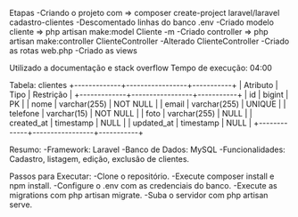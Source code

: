 Etapas 
-Criando o projeto com => composer create-project laravel/laravel cadastro-clientes
-Descomentado linhas do banco .env
-Criado modelo cliente => php artisan make:model Cliente -m
-Criado controller => php artisan make:controller ClienteController
-Alterado ClienteController
-Criado as rotas web.php
-Criado as views 

Utilizado a documentação e stack overflow
Tempo de execução: 04:00

Tabela: clientes
+-------------+-----------------+-----------+
| Atributo    | Tipo            | Restrição |
+-------------+-----------------+-----------+
| id          | bigint          | PK        |
| nome        | varchar(255)    | NOT NULL  |
| email       | varchar(255)    | UNIQUE    |
| telefone    | varchar(15)     | NOT NULL  |
| foto        | varchar(255)    | NULL      |
| created_at  | timestamp       | NULL      |
| updated_at  | timestamp       | NULL      |
+-------------+-----------------+-----------+

Resumo:
-Framework: Laravel
-Banco de Dados: MySQL
-Funcionalidades: Cadastro, listagem, edição, exclusão de clientes.

Passos para Executar:
-Clone o repositório.
-Execute composer install e npm install.
-Configure o .env com as credenciais do banco.
-Execute as migrations com php artisan migrate.
-Suba o servidor com php artisan serve.